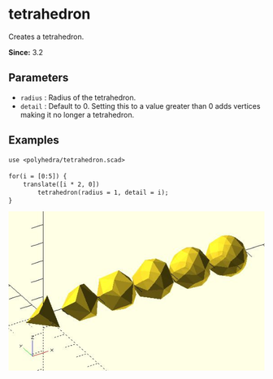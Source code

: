 # tetrahedron

Creates a tetrahedron.

**Since:** 3.2

## Parameters

- `radius` : Radius of the tetrahedron.
- `detail` : Default to 0. Setting this to a value greater than 0 adds vertices making it no longer a tetrahedron.

## Examples

	use <polyhedra/tetrahedron.scad>

	for(i = [0:5]) {
		translate([i * 2, 0])
			tetrahedron(radius = 1, detail = i);
	}

![tetrahedron](images/lib3x-polyhedra_tetrahedron-1.JPG)

